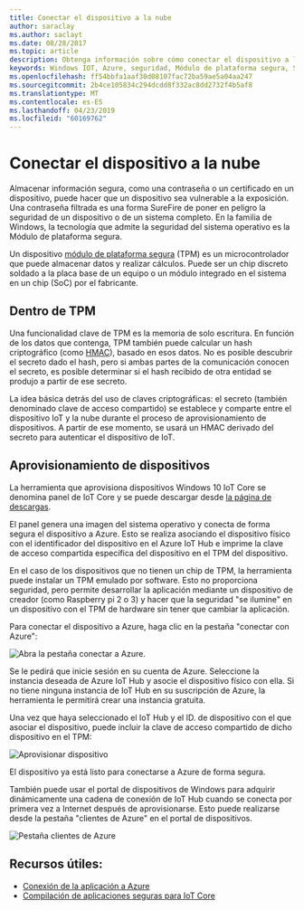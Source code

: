 ```yaml
---
title: Conectar el dispositivo a la nube
author: saraclay
ms.author: saclayt
ms.date: 08/28/2017
ms.topic: article
description: Obtenga información sobre cómo conectar el dispositivo a la nube.
keywords: Windows IOT, Azure, seguridad, Módulo de plataforma segura, SoC
ms.openlocfilehash: ff54bbfa1aaf30d08107fac72ba59ae5a04aa247
ms.sourcegitcommit: 2b4ce105834c294dcdd8f332ac8dd2732f4b5af8
ms.translationtype: MT
ms.contentlocale: es-ES
ms.lasthandoff: 04/23/2019
ms.locfileid: "60169762"
---
```

# <a name="connect-your-device-to-the-cloud"></a>Conectar el dispositivo a la nube

Almacenar información segura, como una contraseña o un certificado en un dispositivo, puede hacer que un dispositivo sea vulnerable a la exposición. Una contraseña filtrada es una forma SureFire de poner en peligro la seguridad de un dispositivo o de un sistema completo. En la familia de Windows, la tecnología que admite la seguridad del sistema operativo es la Módulo de plataforma segura.

Un dispositivo [módulo de plataforma segura](https://en.wikipedia.org/wiki/Trusted_Platform_Module) (TPM) es un microcontrolador que puede almacenar datos y realizar cálculos. Puede ser un chip discreto soldado a la placa base de un equipo o un módulo integrado en el sistema en un chip (SoC) por el fabricante. 

## <a name="inside-the-tpm"></a>Dentro de TPM 

Una funcionalidad clave de TPM es la memoria de solo escritura. En función de los datos que contenga, TPM también puede calcular un hash criptográfico (como [HMAC](https://en.wikipedia.org/wiki/Hash-based_message_authentication_code)), basado en esos datos.
No es posible descubrir el secreto dado el hash, pero si ambas partes de la comunicación conocen el secreto, es posible determinar si el hash recibido de otra entidad se produjo a partir de ese secreto.

La idea básica detrás del uso de claves criptográficas: el secreto (también denominado clave de acceso compartido) se establece y comparte entre el dispositivo IoT y la nube durante el proceso de aprovisionamiento de dispositivos. A partir de ese momento, se usará un HMAC derivado del secreto para autenticar el dispositivo de IoT.

## <a name="device-provisioning"></a>Aprovisionamiento de dispositivos 

La herramienta que aprovisiona dispositivos Windows 10 IoT Core se denomina panel de IoT Core y se puede descargar desde [la página de descargas](http://go.microsoft.com/fwlink/?LinkID=708576).

El panel genera una imagen del sistema operativo y conecta de forma segura el dispositivo a Azure. Esto se realiza asociando el dispositivo físico con el identificador del dispositivo en el Azure IoT Hub e imprime la clave de acceso compartida específica del dispositivo en el TPM del dispositivo. 

En el caso de los dispositivos que no tienen un chip de TPM, la herramienta puede instalar un TPM emulado por software. Esto no proporciona seguridad, pero permite desarrollar la aplicación mediante un dispositivo de creador (como Raspberry pi 2 o 3) y hacer que la seguridad "se ilumine" en un dispositivo con el TPM de hardware sin tener que cambiar la aplicación. 

Para conectar el dispositivo a Azure, haga clic en la pestaña "conectar con Azure":

![Abra la pestaña conectar a Azure.](../media/ConnectDeviceToCloud/Building_Secure_Apps_for_IoT_Core_Screen01.png)

Se le pedirá que inicie sesión en su cuenta de Azure. Seleccione la instancia deseada de Azure IoT Hub y asocie el dispositivo físico con ella. Si no tiene ninguna instancia de IoT Hub en su suscripción de Azure, la herramienta le permitirá crear una instancia gratuita. 

Una vez que haya seleccionado el IoT Hub y el ID. de dispositivo con el que asociar el dispositivo, puede incluir la clave de acceso compartido de dicho dispositivo en el TPM:

![Aprovisionar dispositivo](../media/ConnectDeviceToCloud/Building_Secure_Apps_for_IoT_Core_Screen02.png)

El dispositivo ya está listo para conectarse a Azure de forma segura. 

También puede usar el portal de dispositivos de Windows para adquirir dinámicamente una cadena de conexión de IoT Hub cuando se conecta por primera vez a Internet después de aprovisionarse. Esto puede realizarse desde la pestaña "clientes de Azure" en el portal de dispositivos.

![Pestaña clientes de Azure](../media/ConnectDeviceToCloud/azure-clients.png)

## <a name="helpful-resources"></a>Recursos útiles:
* [Conexión de la aplicación a Azure](../connect-to-cloud/ConnectAppToCloud.md)
* [Compilación de aplicaciones seguras para IoT Core](https://blogs.windows.com/buildingapps/2016/07/20/building-secure-apps-for-windows-iot-core/#oqFLXiWIL1iCF8j9.97)
